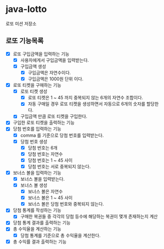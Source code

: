 # java-lotto

로또 미션 저장소

## 로또 기능목록

- [x] 로또 구입금액을 입력하는 기능
    - [x] 사용자에게서 구입금액을 입력받는다.
    - [x] 구입금액 생성
        - [x] 구입금액은 자연수이다.
        - [x] 구입금액은 1000원 단위 이다.
- [x] 로또 티켓을 구매하는 기능
    - [x] 로또 티켓 생성
        - [x] 로또 티켓은 1 ~ 45 까지 중복되지 않는 6개의 자연수 조합이다.
        - [x] 자동 구매일 경우 로또 티켓을 생성하면서 자동으로 6개의 숫자를 할당한다.
    - [x] 구입금액 만큼 로또 티켓을 구입한다.
- [x] 구입한 로또 티켓을 출력하는 기능
- [x] 당첨 번호를 입력하는 기능
    - [x] comma 를 기준으로 당첨 번호를 입력받는다.
    - [x] 당첨 번호 생성
        - [x] 당첨 번호는 6개
        - [x] 당첨 번호는 자연수
        - [x] 당첨 번호는 1 ~ 45 사이
        - [x] 당첨 번호는 서로 중복되지 않는다.
- [x] 보너스 볼을 입력하는 기능
    - [x] 보너스 볼을 입력받는다.
    - [x] 보너스 볼 생성
        - [x] 보너스 볼은 자연수
        - [x] 보너스 볼은 1 ~ 45 사이
        - [x] 보너스 볼은 당첨 번호와 중복되지 않는다.
- [x] 당첨 통계를 작성하는 기능
    - [x] 구매한 복권들 중 각각의 당첨 등수에 해당하는 복권이 몇개 존재하는지 계산
- [x] 당첨 통계 결과를 출력하는 기능
- [x] 총 수익율을 계산하는 기능
    - [x] 당첨 통계를 기준으로 총 수익율을 계산한다.
- [x] 총 수익률 결과 출력하는 기능
